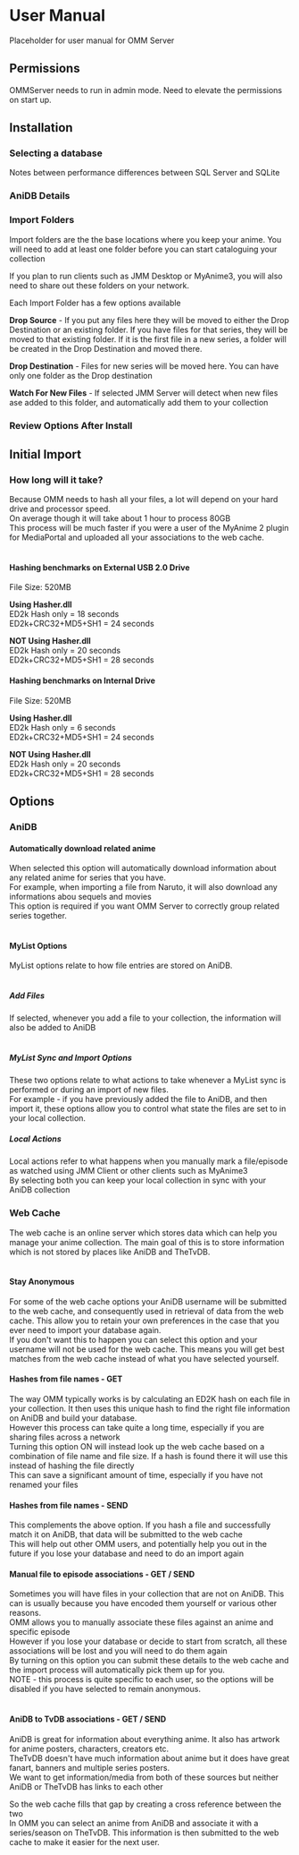# User Manual #

Placeholder for user manual for OMM Server



## Permissions ##

OMMServer needs to run in admin mode. Need to elevate the permissions on start up.

## Installation ##

### Selecting a database ###

Notes between performance differences between SQL Server and SQLite

### AniDB Details ###

### Import Folders ###

Import folders are the the base locations where you keep your anime. You will need to add at least one folder before you can start cataloguing your collection<br>

If you plan to run clients such as JMM Desktop or MyAnime3, you will also need to share out these folders on your network.<br>

Each Import Folder has a few options available<br>

<b>Drop Source</b> - If you put any files here they will be moved to either the Drop Destination or an existing folder. If you have files for that series, they will be moved to that existing folder. If it is the first file in a new series, a folder will be created in the Drop Destination and moved there.<br>

<b>Drop Destination</b> - Files for new series will be moved here. You can have only one folder as the Drop destination<br>

<b>Watch For New Files</b> - If selected JMM Server will detect when new files ase added to this folder, and automatically add them to your collection<br>

<h3>Review Options After Install</h3>

<h2>Initial Import</h2>

<h3>How long will it take?</h3>

Because OMM needs to hash all your files, a lot will depend on your hard drive and processor speed.<br>
On average though it will take about 1 hour to process 80GB<br>
This process will be much faster if you were a user of the MyAnime 2 plugin for MediaPortal and uploaded all your associations to the web cache.<br>
<br>
<h4>Hashing benchmarks on External USB 2.0 Drive</h4>

File Size: 520MB<br>

<b>Using Hasher.dll</b><br>
ED2k Hash only = 18 seconds <br>
ED2k+CRC32+MD5+SH1 = 24 seconds<br>

<b>NOT Using Hasher.dll</b><br>
ED2k Hash only = 20 seconds <br>
ED2k+CRC32+MD5+SH1 = 28 seconds<br>

<h4>Hashing benchmarks on Internal Drive</h4>

File Size: 520MB<br>

<b>Using Hasher.dll</b><br>
ED2k Hash only = 6 seconds<br>
ED2k+CRC32+MD5+SH1 = 24 seconds<br>

<b>NOT Using Hasher.dll</b><br>
ED2k Hash only = 20 seconds<br>
ED2k+CRC32+MD5+SH1 = 28 seconds<br>

<h2>Options</h2>

<h3>AniDB</h3>

<h4>Automatically download related anime</h4>

When selected this option will automatically download information about any related anime for series that you have.<br>
For example, when importing a file from Naruto, it will also download any informations abou sequels and movies<br>
This option is required if you want OMM Server to correctly group related series together.<br>
<br>
<h4>MyList Options</h4>

MyList options relate to how file entries are stored on AniDB.<br>
<br>
<h5>Add Files</h5>

If selected, whenever you add a file to your collection, the information will also be added to AniDB<br>
<br>
<h5>MyList Sync and Import Options</h5>

These two options relate to what actions to take whenever a MyList sync is performed or during an import of new files.<br>
For example - if you have previously added the file to AniDB, and then import it, these options allow you to control what state the files are set to in your local collection.<br>

<h5>Local Actions</h5>

Local actions refer to what happens when you manually mark a file/episode as watched using JMM Client or other clients such as MyAnime3<br>
By selecting both you can keep your local collection in sync with your AniDB collection<br>


<h3>Web Cache</h3>

The web cache is an online server which stores data which can help you manage your anime collection. The main goal of this is to store information which is not stored by places like AniDB and TheTvDB.<br>
<br>
<h4>Stay Anonymous</h4>

For some of the web cache options your AniDB username will be submitted to the web cache, and consequently used in retrieval of data from the web cache. This allow you to retain your own preferences in the case that you ever need to import your database again.<br>
If you don't want this to happen you can select this option and your username will not be used for the web cache. This means you will get best matches from the web cache instead of what you have selected yourself.<br>

<h4>Hashes from file names - GET</h4>

The way OMM typically works is by calculating an ED2K hash on each file in your collection. It then uses this unique hash to find the right file information on AniDB and build your database.<br>
However this process can take quite a long time, especially if you are sharing files across a network<br>
Turning this option ON will instead look up the web cache based on a combination of file name and file size. If a hash is found there it will use this instead of hashing the file directly<br>
This can save a significant amount of time, especially if you have not renamed your files<br>

<h4>Hashes from file names - SEND</h4>

This complements the above option. If you hash a file and successfully match it on AniDB, that data will be submitted to the web cache<br>
This will help out other OMM users, and potentially help you out in the future if you lose your database and need to do an import again<br>

<h4>Manual file to episode associations - GET / SEND</h4>

Sometimes you will have files in your collection that are not on AniDB. This can is usually because you have encoded them yourself or various other reasons.<br>
OMM allows you to manually associate these files against an anime and specific episode<br>
However if you lose your database or decide to start from scratch, all these associations will be lost and you will need to do them again<br>
By turning on this option you can submit these details to the web cache and the import process will automatically pick them up for you.<br>
NOTE - this process is quite specific to each user, so the options will be disabled if you have selected to remain anonymous.<br>
<br>
<h4>AniDB to TvDB associations - GET / SEND</h4>

AniDB is great for information about everything anime. It also has artwork for anime posters, characters, creators etc.<br>
TheTvDB doesn't have much information about anime but it does have great fanart, banners and multiple series posters.<br>
We want to get information/media from both of these sources but neither AniDB or TheTvDB has links to each other<br>

So the web cache fills that gap by creating a cross reference between the two<br>
In OMM you can select an anime from AniDB and associate it with a series/season on TheTvDB. This information is then submitted to the web cache to make it easier for the next user.